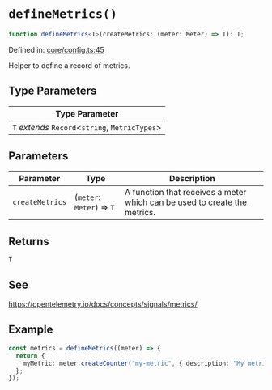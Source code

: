 # `defineMetrics()`

```ts
function defineMetrics<T>(createMetrics: (meter: Meter) => T): T;
```

Defined in: [core/config.ts:45](https://github.com/adobe/aio-lib-telemetry/blob/ff54ba0c9f0266286f4859c4aab049b808a70c73/source/core/config.ts#L45)

Helper to define a record of metrics.

## Type Parameters

| Type Parameter                                    |
| ------------------------------------------------- |
| `T` _extends_ `Record`\<`string`, `MetricTypes`\> |

## Parameters

| Parameter       | Type                      | Description                                                               |
| --------------- | ------------------------- | ------------------------------------------------------------------------- |
| `createMetrics` | (`meter`: `Meter`) => `T` | A function that receives a meter which can be used to create the metrics. |

## Returns

`T`

## See

https://opentelemetry.io/docs/concepts/signals/metrics/

## Example

```ts
const metrics = defineMetrics((meter) => {
  return {
    myMetric: meter.createCounter("my-metric", { description: "My metric" }),
  };
});
```
